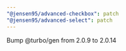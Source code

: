 ```yaml
---
"@jensen95/advanced-checkbox": patch
"@jensen95/advanced-select": patch
---
```


Bump @turbo/gen from 2.0.9 to 2.0.14

